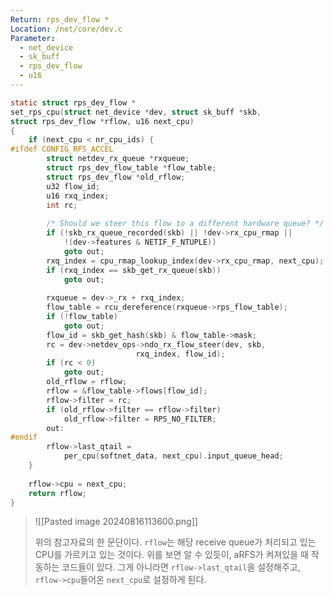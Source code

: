 ```yaml
---
Return: rps_dev_flow *
Location: /net/core/dev.c
Parameter:
  - net_device
  - sk_buff
  - rps_dev_flow
  - u16
---
```

```c
static struct rps_dev_flow *
set_rps_cpu(struct net_device *dev, struct sk_buff *skb,
struct rps_dev_flow *rflow, u16 next_cpu)
{
	if (next_cpu < nr_cpu_ids) {
#ifdef CONFIG_RFS_ACCEL
		struct netdev_rx_queue *rxqueue;
		struct rps_dev_flow_table *flow_table;
		struct rps_dev_flow *old_rflow;
		u32 flow_id;
		u16 rxq_index;
		int rc;
		  
		/* Should we steer this flow to a different hardware queue? */
		if (!skb_rx_queue_recorded(skb) || !dev->rx_cpu_rmap ||
			!(dev->features & NETIF_F_NTUPLE))
			goto out;
		rxq_index = cpu_rmap_lookup_index(dev->rx_cpu_rmap, next_cpu);
		if (rxq_index == skb_get_rx_queue(skb))
			goto out;
		  
		rxqueue = dev->_rx + rxq_index;
		flow_table = rcu_dereference(rxqueue->rps_flow_table);
		if (!flow_table)
			goto out;
		flow_id = skb_get_hash(skb) & flow_table->mask;
		rc = dev->netdev_ops->ndo_rx_flow_steer(dev, skb,
							rxq_index, flow_id);
		if (rc < 0)
			goto out;
		old_rflow = rflow;
		rflow = &flow_table->flows[flow_id];
		rflow->filter = rc;
		if (old_rflow->filter == rflow->filter)
			old_rflow->filter = RPS_NO_FILTER;
		out:
#endif
		rflow->last_qtail =
			per_cpu(softnet_data, next_cpu).input_queue_head;
	}
  
	rflow->cpu = next_cpu;
	return rflow;
}
```

>![[Pasted image 20240816113600.png]]
>
>위의 참고자료의 한 문단이다.
>`rflow`는 해당 receive queue가 처리되고 있는 CPU를 가르키고 있는 것이다.
>위를 보면 알 수 있듯이, aRFS가 켜져있을 때 작동하는 코드들이 있다.
>그게 아니라면 `rflow->last_qtail`을 설정해주고, `rflow->cpu`들어온 `next_cpu`로 설정하게 된다.